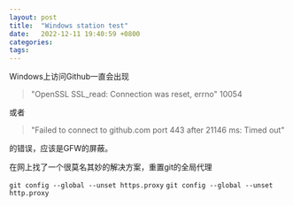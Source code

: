 ```yaml
---
layout: post
title:  "Windows station test"
date:   2022-12-11 19:40:59 +0800
categories: 
tags: 
---
```



Windows上访问Github一直会出现
>"OpenSSL SSL_read: Connection was reset, errno" 10054

或者

>"Failed to connect to github.com port 443 after 21146 ms: Timed out"

的错误，应该是GFW的屏蔽。

在网上找了一个很莫名其妙的解决方案，重置git的全局代理

`git config --global --unset https.proxy`
`git config --global --unset http.proxy`
